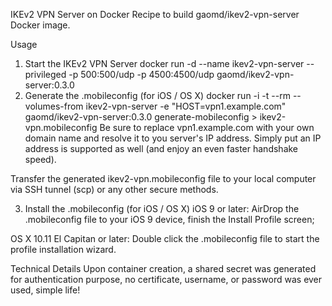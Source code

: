 IKEv2 VPN Server on Docker
Recipe to build gaomd/ikev2-vpn-server Docker image.

Usage
1. Start the IKEv2 VPN Server
docker run -d --name ikev2-vpn-server --privileged -p 500:500/udp -p 4500:4500/udp gaomd/ikev2-vpn-server:0.3.0
2. Generate the .mobileconfig (for iOS / OS X)
docker run -i -t --rm --volumes-from ikev2-vpn-server -e "HOST=vpn1.example.com" gaomd/ikev2-vpn-server:0.3.0 generate-mobileconfig > ikev2-vpn.mobileconfig
Be sure to replace vpn1.example.com with your own domain name and resolve it to you server's IP address. Simply put an IP address is supported as well (and enjoy an even faster handshake speed).

Transfer the generated ikev2-vpn.mobileconfig file to your local computer via SSH tunnel (scp) or any other secure methods.

3. Install the .mobileconfig (for iOS / OS X)
iOS 9 or later: AirDrop the .mobileconfig file to your iOS 9 device, finish the Install Profile screen;

OS X 10.11 El Capitan or later: Double click the .mobileconfig file to start the profile installation wizard.

Technical Details
Upon container creation, a shared secret was generated for authentication purpose, no certificate, username, or password was ever used, simple life!


